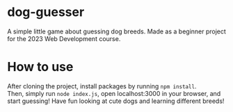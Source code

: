 # dog-guesser
A simple little game about guessing dog breeds. Made as a beginner project for the 2023 Web Development course.

# How to use
After cloning the project, install packages by running
```npm install```.\
Then, simply run ```node index.js```, open localhost:3000 in your browser, and start guessing! Have fun looking at cute dogs and learning different breeds!

